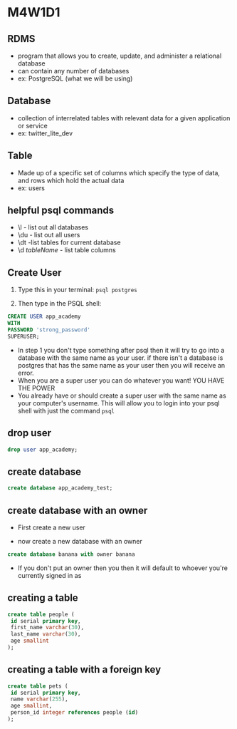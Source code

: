# M4W1D1

## RDMS

- program that allows you to create, update, and administer a relational
  database
- can contain any number of databases
- ex: PostgreSQL (what we will be using)

## Database

- collection of interrelated tables with relevant data for a given application
  or service
- ex: twitter_lite_dev

## Table

- Made up of a specific set of columns which specify the type of data, and rows
  which hold the actual data
- ex: users

## helpful psql commands

- \l - list out all databases
- \du - list out all users
- \dt -list tables for current database
- \d _tableName -_ list table columns

## Create User

1. Type this in your terminal: `psql postgres`

2. Then type in the PSQL shell:

```sql
CREATE USER app_academy
WITH
PASSWORD 'strong_password'
SUPERUSER;

```

- In step 1 you don't type something after psql then it will try to go into a
  database with the same name as your user. if there isn't a database is
  postgres that has the same name as your user then you will receive an error.
- When you are a super user you can do whatever you want! YOU HAVE THE POWER
- You already have or should create a super user with the same name as your
  computer's username. This will allow you to login into your psql shell with
  just the command `psql`

## drop user

```sql
drop user app_academy;
```

## create database

```sql
create database app_academy_test;
```

## create database with an owner

- First create a new user

- now create a new database with an owner

```sql
create database banana with owner banana
```

- If you don't put an owner then you then it will default to whoever you're
  currently signed in as

## creating a table

```sql
create table people (
 id serial primary key,
 first_name varchar(30),
 last_name varchar(30),
 age smallint
);
```

## creating a table with a foreign key

```sql
create table pets (
 id serial primary key,
 name varchar(255),
 age smallint,
 person_id integer references people (id)
);
```
